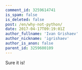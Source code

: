 ```yaml
---
comment_id: 3259614741
is_spam: false
is_deleted: false
post: /en/why-not-python/
date: 2017-04-17T09:19:01Z
author_fullname: 'Ivan Grishaev'
author_nickname: 'igrishaev'
author_is_anon: false
parent_id: 3259600109
---
```


<p>Sure it is!</p>
